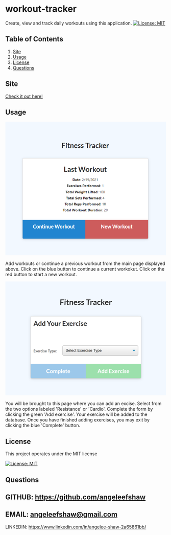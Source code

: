   # workout-tracker
  Create, view and track daily workouts using this application.
  [![License: MIT](https://img.shields.io/badge/License-MIT-yellow.svg)](https://opensource.org/licenses/MIT)
  
  
  ## Table of Contents
  1. [Site](#Site)
  2. [Usage](#Usage)
  3. [License](#License)
  4. [Questions](#Questions)
  
  ## Site
  [Check it out here!](https://fitness-tracked.herokuapp.com/ "workout tracker")
  
  ## Usage
  ![Workout](./imgs/mainpage.png)
  
  Add workouts or continue a previous workout from the main page displayed above. Click on the blue button to continue a current workokut. Click on the red button to start a new workout. 
  
  ![Exercise](./imgs/addex.png)
  
  You will be brought to this page where you can add an excise. Select from the two options labeled 'Resistance' or 'Cardio'. Complete the form by clicking the green 'Add exercise'. Your exercise will be added to the database. Once you have finished adding exercises, you may exit by clicking the blue 'Complete' button.  
  
  ## License
  This project operates under the MIT license
  
  [![License: MIT](https://img.shields.io/badge/License-MIT-yellow.svg)](https://opensource.org/licenses/MIT)
   
  ## Questions
  
  GITHUB: https://github.com/angeleefshaw
  -----
  EMAIL: angeleefshaw@gmail.com
  -----
  LINKEDIN: https://www.linkedin.com/in/angelee-shaw-2a65861bb/
  

